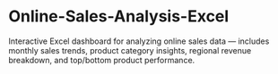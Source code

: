 # Online-Sales-Analysis-Excel
Interactive Excel dashboard for analyzing online sales data — includes monthly sales trends, product category insights, regional revenue breakdown, and top/bottom product performance.
